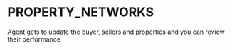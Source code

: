 # PROPERTY_NETWORKS
Agent gets to update the buyer, sellers and properties and you can review their performance
